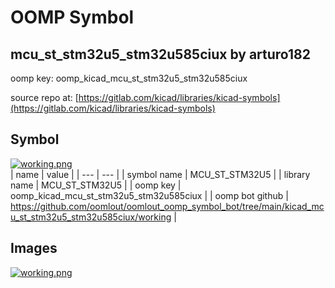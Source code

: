 # OOMP Symbol  
## mcu_st_stm32u5_stm32u585ciux  by arturo182  
  
oomp key: oomp_kicad_mcu_st_stm32u5_stm32u585ciux  
  
source repo at: [https://gitlab.com/kicad/libraries/kicad-symbols](https://gitlab.com/kicad/libraries/kicad-symbols)  
## Symbol  
  
[![working.png](working_600.png)](working.png)  
| name | value | 
| --- | --- | 
| symbol name | MCU_ST_STM32U5 | 
| library name | MCU_ST_STM32U5 | 
| oomp key | oomp_kicad_mcu_st_stm32u5_stm32u585ciux | 
| oomp bot github | https://github.com/oomlout/oomlout_oomp_symbol_bot/tree/main/kicad_mcu_st_stm32u5_stm32u585ciux/working | 
## Images  
  
[![working.png](working_140.png)](working.png)  
